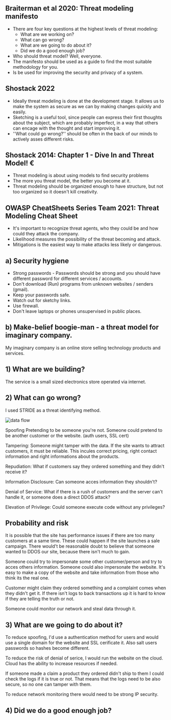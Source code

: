 ## Braiterman et al 2020: Threat modeling manifesto

* There are four key questions at the highest levels of threat modeling:
  - What are we working on?
  - What can go wrong?
  - What are we going to do about it?
  - Did we do a good enough job?
* Who should threat model? Well, everyone.
* The manifesto should be used as a guide to find the most suitable methodology for you.
* Is be used for improving the security and privacy of a system.


## Shostack 2022

* Ideally threat modeling is done at the development stage. It allows us to make the system as secure as we can by making changes quickly and easily.
*  Sketching is a useful tool, since people can express their first thoughts about the subject, which are probably imperfect, in a way that others can encage with the thought and start improving it.
*  ''What could go wrong?'' should be often in the back of our minds to actively asses different risks.


## Shostack 2014: Chapter 1 - Dive In and Threat Model! €

* Threat modeling is about using models to find security problems
* The more you threat model, the better you become at it.
* Threat modeling should be organized enough to have structure, but not too organized so it doesn't kill creativity.
 
## OWASP CheatSheets Series Team 2021: Threat Modeling Cheat Sheet

* It's important to recognize threat agents, who they could be and how could they attack the company.
* Likelihood measures the possibility of the threat becoming and attack.
* Mitigations is the easiest way to make attacks less likely or dangerous.


## a) Security hygiene

* Strong passwords - Passwords should be strong and you should have different password for different services / accounts.
* Don't download (Run) programs from unknown websites / senders (gmail).
* Keep your passwords safe.
* Watch out for sketchy links.
* Use firewall.
* Don't leave laptops or phones unsupervised in public places.


## b) Make-belief boogie-man - a threat model for imaginary company.

My imaginary company is an online store selling technology products and services.

## 1) What are we building?

   The service is a small sized electronics store operated via internet.

## 2) What can go wrong?

   I used STRIDE as a threat identifying method.


![data flow](https://github.com/TuuHei/information-security/assets/122973223/8efa081d-27c4-4293-8c52-c5672c180748)

   
   
Spoofing Pretending to be someone you're not. Someone could pretend to be another customer or the website. (auth users, SSL cert)

Tampering: Someone might tamper with the data. If the site wants to attract customers, it must be reliable. This incules correct pricing, right contact information and right informations about the products. 

Repudiation: What if customers say they ordered something and they didn't receive it?

Information Disclosure: Can someone acces information they shouldn't?

Denial of Service: What if there is a rush of customers and the server can't handle it, or someone does a direct DDOS attack?

Elevation of Privilege: Could someone execute code without any privileges?

## Probability and risk

It is possible that the site has performance issues if there are too many customers at a same time. These could happen if the site launches a sale campaign. There would't be reasonable doubt to believe that someone wanted to DDOS our site, because there isn't much to gain.

Someone could try to impersonate some other customer/person and try to acces others information. Someone could also impersonate the website. It's easy to make a copy of the website and take information from those who think its the real one. 

Customer might claim they ordered something and a complaint comes when they didn't get it. If there isn't logs to back transactions up it is hard to know if they are telling the truth or not.

Someone could monitor our network and steal data through it. 

## 3) What are we going to do about it?

To reduce spoofing, I'd use a authentication method for users and would use a single domain for the website and SSL cerificate it. Also salt users passwords so hashes become different. 

To reduce the risk of denial of serice, I would run the website on the cloud. Cloud has the ability to increase resources if needed. 

If someone made a claim a product they ordered didn't ship to them I could check the logs if it is true or not. That means that the logs need to be also secure, so no one can tamper with them.

To reduce network monitoring there would need to be strong IP security.

## 4) Did we do a good enough job?

